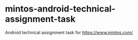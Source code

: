 # mintos-android-technical-assignment-task
Android technical assignment task for https://www.mintos.com/
